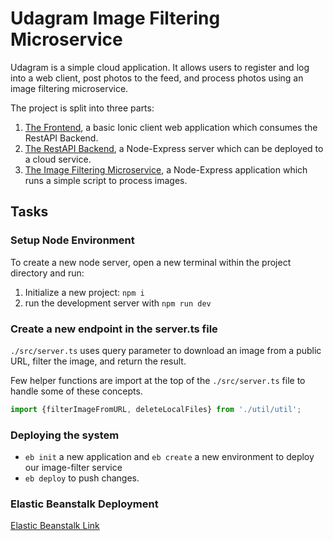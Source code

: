 # Udagram Image Filtering Microservice

Udagram is a simple cloud application. It allows users to register and log into a web client, post photos to the feed, and process photos using an image filtering microservice.

The project is split into three parts:
1. [The Frontend](https://github.com/nalbert9/Cloud_Computing/tree/master/P2_Udagram/Frontend), a basic Ionic client web application which consumes the RestAPI Backend. 
2. [The RestAPI Backend](https://github.com/nalbert9/Cloud_Computing/tree/master/P2_Udagram/Backend), a Node-Express server which can be deployed to a cloud service.
3. [The Image Filtering Microservice](https://github.com/nalbert9/Cloud_Computing/tree/master/P2_Udagram/Udagram_Image_Filtering), a Node-Express application which runs a simple script to process images.

## Tasks

### Setup Node Environment

To create a new node server, open a new terminal within the project directory and run:

1. Initialize a new project: `npm i`
2. run the development server with `npm run dev`

### Create a new endpoint in the server.ts file

`./src/server.ts` uses query parameter to download an image from a public URL, filter the image, and return the result.

Few helper functions are import at the top of the `./src/server.ts`  file to handle some of these concepts.

```typescript
import {filterImageFromURL, deleteLocalFiles} from './util/util';
```

### Deploying the system

* `eb init` a new application and `eb create` a new environment to deploy our image-filter service
* `eb deploy` to push changes.

### Elastic Beanstalk Deployment
 [Elastic Beanstalk Link](Udagram-env.eba-gvcx36ef.us-east-2.elasticbeanstalk.com)
